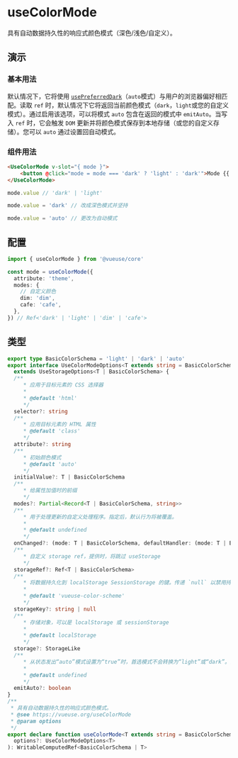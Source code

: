 # useColorMode

具有自动数据持久性的响应式颜色模式（深色/浅色/自定义）。

## 演示

### 基本用法

<demo src="./demo.vue" title="useColorMode" desc="响应式颜色模式"></demo>

默认情况下，它将使用 [`usePreferredDark`](../usePreferredDark/)（`auto`模式）与用户的浏览器偏好相匹配。读取 `ref` 时，默认情况下它将返回当前颜色模式（`dark`，`light`或您的自定义模式）。通过启用该选项，可以将模式 `auto` 包含在返回的模式中 `emitAuto`。当写入 `ref` 时，它会触发 `DOM` 更新并将颜色模式保存到本地存储（或您的自定义存储）。您可以 `auto` 通过设置回自动模式。

### 组件用法

```html
<UseColorMode v-slot="{ mode }">
    <button @click="mode = mode === 'dark' ? 'light' : 'dark'">Mode {{ mode }}</button>
</UseColorMode>
```

```ts
mode.value // 'dark' | 'light'

mode.value = 'dark' // 改成深色模式并坚持

mode.value = 'auto' // 更改为自动模式
```

## 配置

```ts
import { useColorMode } from '@vueuse/core'

const mode = useColorMode({
  attribute: 'theme',
  modes: {
    // 自定义颜色
    dim: 'dim',
    cafe: 'cafe',
  },
}) // Ref<'dark' | 'light' | 'dim' | 'cafe'>
```

## 类型

```ts
export type BasicColorSchema = 'light' | 'dark' | 'auto'
export interface UseColorModeOptions<T extends string = BasicColorSchema>
  extends UseStorageOptions<T | BasicColorSchema> {
  /**
     * 应用于目标元素的 CSS 选择器
     *
     * @default 'html'
     */
  selector?: string
  /**
     * 应用目标元素的 HTML 属性
     * @default 'class'
     */
  attribute?: string
  /**
     * 初始颜色模式
     * @default 'auto'
     */
  initialValue?: T | BasicColorSchema
  /**
     * 给属性加值时的前缀
     */
  modes?: Partial<Record<T | BasicColorSchema, string>>
  /**
     * 用于处理更新的自定义处理程序。指定后，默认行为将被覆盖。
     *
     * @default undefined
     */
  onChanged?: (mode: T | BasicColorSchema, defaultHandler: (mode: T | BasicColorSchema) => void) => void
  /**
     * 自定义 storage ref，提供时，将跳过 useStorage
     */
  storageRef?: Ref<T | BasicColorSchema>
  /**
     * 将数据持久化到 localStorage SessionStorage 的键。传递 `null` 以禁用持久性
     *
     * @default 'vueuse-color-scheme'
     */
  storageKey?: string | null
  /**
     * 存储对象，可以是 localStorage 或 sessionStorage
     *
     * @default localStorage
     */
  storage?: StorageLike
  /**
     * 从状态发出“auto”模式设置为“true”时，首选模式不会转换为“light”或“dark”。当需要知道选择了“auto”模式的事实时，这很有用。
     *
     * @default undefined
     */
  emitAuto?: boolean
}
/**
 * 具有自动数据持久性的响应式颜色模式。
 * @see https://vueuse.org/useColorMode
 * @param options
 */
export declare function useColorMode<T extends string = BasicColorSchema>(
  options?: UseColorModeOptions<T>
): WritableComputedRef<BasicColorSchema | T>
```

